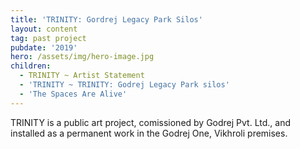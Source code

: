 ```yaml
---
title: 'TRINITY: Gordrej Legacy Park Silos'
layout: content
tag: past project
pubdate: '2019'
hero: /assets/img/hero-image.jpg
children:
  - TRINITY ~ Artist Statement
  - 'TRINITY ~ TRINITY: Godrej Legacy Park silos'
  - 'The Spaces Are Alive'
---
```

TRINITY is a public art project, comissioned by Godrej Pvt. Ltd., and installed as a permanent work in the Godrej One, Vikhroli premises.
